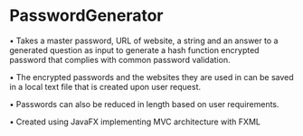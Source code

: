 # PasswordGenerator
•	Takes a master password, URL of website, a string and an answer to a generated question as input to generate a hash function encrypted password that complies with common password validation. 



•	The encrypted passwords and the websites they are used in can be saved in a local text file that is created upon user request. 




•	Passwords can also be reduced in length based on user requirements. 





•	Created using JavaFX implementing MVC architecture with FXML

